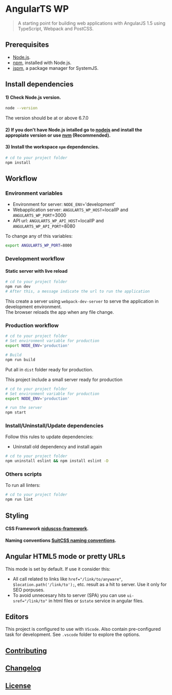# AngularTS WP

> A starting point for building web applications with AngularJS 1.5 using TypeScript, Webpack and PostCSS.


## Prerequisites

- [Node.js](https://nodejs.org/en/download/).
- [npm](https://www.npmjs.com/), installed with Node.js.
- [jspm](http://jspm.io/), a package manager for SystemJS.


## Install dependencies

#### 1) Check Node.js version.
```sh
node --version
```
The version should be at or above 6.7.0

#### 2) If you don't have Node.js intalled go to [nodejs](https://nodejs.org/en/download/) and install the appropiate version or use [nvm](http://www.sergiolepore.net/2014/06/30/nvm-instalando-y-usando-node-version-manager/) (Recommended).

#### 3) Install the workspace `npm` dependencies.
```sh
# cd to your project folder
npm install
```


## Workflow

### Environment variables

- Environment for server: `NODE_ENV`='development'
- Webapplication server: `ANGULARTS_WP_HOST`=localIP and `ANGULARTS_WP_PORT`=3000
- API url: `ANGULARTS_WP_API_HOST`=localIP and `ANGULARTS_WP_API_PORT`=8080

To change any of this variables:

```sh
export ANGULARTS_WP_PORT=8000
```

### Development workflow

#### Static server with live reload
```sh
# cd to your project folder
npm run dev
# After this, a message indicate the url to run the application
```
This create a server using `webpack-dev-server` to serve the application in development environment.  
The browser reloads the app when any file change.

### Production workflow
```sh
# cd to your project folder
# Set environment variable for production
export NODE_ENV='production'

# Build
npm run build
```
Put all in `dist` folder ready for production.

This project include a small server ready for production

```sh
# cd to your project folder
# Set environment variable for production
export NODE_ENV='production'

# run the server
npm start
```

### Install/Uninstall/Update dependencies
Follow this rules to update dependencies:

- Uninstall old dependency and install again

```sh
# cd to your project folder
npm uninstall eslint && npm install eslint -D
```

### Others scripts

To run all linters:

```sh
# cd to your project folder
npm run lint
```


## Styling

#### CSS Framework **[niduscss-framework](https://github.com/nimedev/niduscss-framework)**.

#### Naming conventions **[SuitCSS naming conventions](https://github.com/suitcss/suit/blob/master/doc/naming-conventions.md)**.

## Angular HTML5 mode or pretty URLs

This mode is set by default. If use it consider this:

- All call related to links like `href="/link/to/anyware"`, `$location.path('/link/to');`, etc. result as a hit to server. Use it only for SEO porpuses.
- To avoid unnecesary hits to server (SPA) you can use `ui-sref="/link/to"` in html files or `$state` service in angular files.


## Editors
This project is configured to use with `VScode`. Also contain pre-configured task for development. See `.vscode` folder to explore the options.


## [Contributing](CONTRIBUTING.md)


## [Changelog](CHANGELOG.md)


## [License](LICENSE.md)